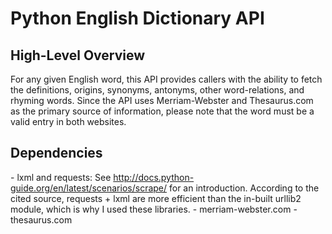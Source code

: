 # Python English Dictionary API

<h2>High-Level Overview</h2>
For any given English word, this API provides callers with the ability to fetch the definitions, origins, synonyms, antonyms, other word-relations, and rhyming words. Since the API uses Merriam-Webster and Thesaurus.com as the primary source of information, please note that the word must be a valid entry in both websites.

<h2> Dependencies </h2>
- lxml and requests: See <a href="http://docs.python-guide.org/en/latest/scenarios/scrape/">http://docs.python-guide.org/en/latest/scenarios/scrape/</a> for an introduction. According to the cited source, requests + lxml are more efficient than the in-built urllib2 module, which is why I used these libraries.
- merriam-webster.com
- thesaurus.com
